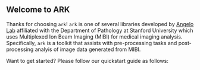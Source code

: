 ## Welcome to ARK

Thanks for choosing `ark`! `ark` is one of several libraries developed by [Angelo Lab](https://www.angelolab.com) affiliated with the Department of Pathology at Stanford University which uses Multiplexed Ion Beam Imaging (MIBI) for medical imaging analysis. Specifically, `ark` is a toolkit that assists with pre-processing tasks and post-processing analyis of image data generated from MIBI. 
 
Want to get started? Please follow our quickstart guide as follows:

